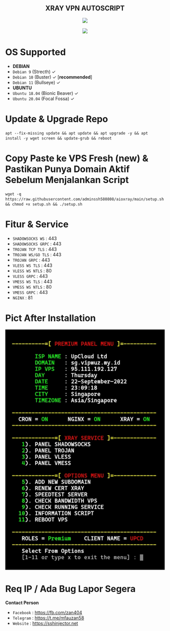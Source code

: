 <h2 align="center">
XRAY VPN AUTOSCRIPT</h2>
<p align="center">
<img src="https://img.shields.io/badge/VERSION-2.0 (MULTIPORT)-red.svg"></h2>
</p>
<p align="center"><img src="https://d33wubrfki0l68.cloudfront.net/5911c43be3b1da526ed609e9c55783d9d0f6b066/9858b/assets/img/debian-ubuntu-hover.png"></p> 

# OS Supported
* <b>DEBIAN</b>
* `Debian 9` (Strecth) ✓
* `Debian 10` (Buster) ✓ [<b>recommended</b>]
* `Debian 11` (Bullseye) ✓
* <b>UBUNTU</b>
* `Ubuntu 18.04` (Bionic Beaver) ✓
* `Ubuntu 20.04` (Focal Fossa) ✓

# Update & Upgrade Repo
```
apt --fix-missing update && apt update && apt upgrade -y && apt install -y wget screen && update-grub && reboot
```
# Copy Paste ke VPS Fresh (new) & Pastikan Punya Domain Aktif Sebelum Menjalankan Script
```
wget -q https://raw.githubusercontent.com/adminssh580808/aioxray/main/setup.sh && chmod +x setup.sh && ./setup.sh
```

# Fitur & Service
* `SHADOWSOCKS WS`   : 443
* `SHADOWSOCKS GRPC` : 443
* `TROJAN TCP TLS`   : 443
* `TROJAN WS/GO TLS` : 443
* `TROJAN GRPC`      : 443
* `VLESS WS TLS`     : 443
* `VLESS WS NTLS`    : 80
* `VLESS GRPC`       : 443
* `VMESS WS TLS`     : 443
* `VMESS WS NTLS`    : 80
* `VMESS GRPC`       : 443
* `NGINX`            : 81

# Pict After Installation

![alt text](https://raw.githubusercontent.com/adminssh580808/aioxray/main/pict/IMG_20220922_230958.jpg)
<br>
# Req IP / Ada Bug Lapor Segera
<b>Contact Person</b>
* `Facebook` : https://fb.com/zan404
* `Telegram` : https://t.me/mfauzan58
* `Website` : https://sshinjector.net
